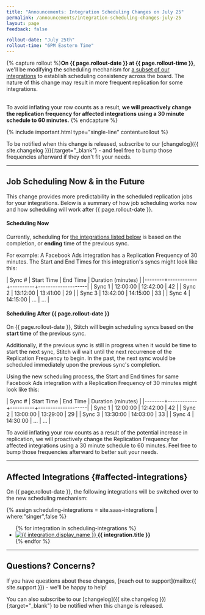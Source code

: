 ```yaml
---
title: "Announcements: Integration Scheduling Changes on July 25"
permalink: /announcements/integration-scheduling-changes-july-25
layout: page
feedback: false

rollout-date: "July 25th"
rollout-time: "6PM Eastern Time"
---
```


{% capture rollout %}**On {{ page.rollout-date }} at {{ page.rollout-time }}**, we'll be modifying the scheduling mechanism for [a subset of our integrations](#affected-integrations) to establish scheduling consistency across the board. The nature of this change may result in more frequent replication for some integrations.<br><br>

To avoid inflating your row counts as a result, **we will proactively change the replication frequency for affected integrations using a 30 minute schedule to 60 minutes.**
{% endcapture %}

{% include important.html type="single-line" content=rollout %}

To be notified when this change is released, subscribe to our [changelog]({{ site.changelog }}){:target="_blank"} - and feel free to bump those frequencies afterward if they don't fit your needs.

---

## Job Scheduling Now & in the Future

This change provides more predictability in the scheduled replication jobs for your integrations. Below is a summary of how job scheduling works now and how scheduling will work after {{ page.rollout-date }}.

#### Scheduling Now

Currently, scheduling for [the integrations listed below](#affected-integrations) is based on the completion, or **ending** time of the previous sync.

For example: A Facebook Ads integration has a Replication Frequency of 30 minutes. The Start and End Times for this integration's syncs might look like this:

| Sync # | Start Time | End Time | Duration (minutes) |
|--------+------------+----------+--------------------|
| Sync 1 | 12:00:00   | 12:42:00 | 42                 |
| Sync 2 | 13:12:00   | 13:41:00 | 29                 |
| Sync 3 | 13:42:00   | 14:15:00 | 33                 |
| Sync 4 | 14:15:00   | ...      | ...                |


#### Scheduling After {{ page.rollout-date }}

On {{ page.rollout-date }}, Stitch will begin scheduling syncs based on the **start time** of the previous sync.

Additionally, if the previous sync is still in progress when it would be time to start the next sync, Stitch will wait until the next recurrence of the Replication Frequency to begin. In the past, the next sync would be scheduled immediately upon the previous sync's completion.

Using the new scheduling process, the Start and End times for same Facebook Ads integration with a Replication Frequency of 30 minutes might look like this:

| Sync # | Start Time | End Time | Duration (minutes) |
|--------+------------+----------+--------------------|
| Sync 1 | 12:00:00   | 12:42:00 | 42                 |
| Sync 2 | 13:00:00   | 13:29:00 | 29                 |
| Sync 3 | 13:30:00   | 14:03:00 | 33                 |
| Sync 4 | 14:30:00   | ...      | ...                |

To avoid inflating your row counts as a result of the potential increase in replication, we will proactively change the Replication Frequency for affected integrations using a 30 minute schedule to 60 minutes. Feel free to bump those frequencies afterward to better suit your needs.

---

## Affected Integrations {#affected-integrations}

On {{ page.rollout-date }}, the following integrations will be switched over to the new scheduling mechanism:

{% assign scheduling-integrations = site.saas-integrations | where:"singer",false %}

<ul class="tiles">
{% for integration in scheduling-integrations %}
	<li>
		<a href="{{ integration.url | prepend: site.baseurl }}">
			<img src="{{ integration.icon | prepend: site.baseurl }}" alt="{{ integration.display_name }}">
		</a>
		<strong>{{ integration.title }}</strong>
 	</li>
{% endfor %}
</ul>

---

## Questions? Concerns?

If you have questions about these changes, [reach out to support](mailto:{{ site.support }}) - we'll be happy to help!

You can also subscribe to our [changelog]({{ site.changelog }}){:target="_blank"} to be notified when this change is released.